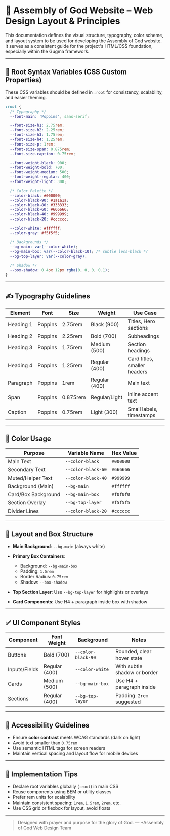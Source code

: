 # 📖 Assembly of God Website – Web Design Layout & Principles

This documentation defines the visual structure, typography, color scheme, and layout system to be used for developing the Assembly of God website. It serves as a consistent guide for the project's HTML/CSS foundation, especially within the Gugma framework.

---

## 🌿 Root Syntax Variables (CSS Custom Properties)

These CSS variables should be defined in `:root` for consistency, scalability, and easier theming.

```css
:root {
  /* Typography */
  --font-main: 'Poppins', sans-serif;

  --font-size-h1: 2.75rem;
  --font-size-h2: 2.25rem;
  --font-size-h3: 1.75rem;
  --font-size-h4: 1.25rem;
  --font-size-p: 1rem;
  --font-size-span: 0.875rem;
  --font-size-caption: 0.75rem;

  --font-weight-black: 900;
  --font-weight-bold: 700;
  --font-weight-medium: 500;
  --font-weight-regular: 400;
  --font-weight-light: 300;

  /* Color Palette */
  --color-black: #000000;
  --color-black-90: #1a1a1a;
  --color-black-80: #333333;
  --color-black-60: #666666;
  --color-black-40: #999999;
  --color-black-20: #cccccc;

  --color-white: #ffffff;
  --color-gray: #f5f5f5;

  /* Backgrounds */
  --bg-main: var(--color-white);
  --bg-main-box: var(--color-black-10); /* subtle less-black */
  --bg-top-layer: var(--color-gray);

  /* Shadow */
  --box-shadow: 0 4px 12px rgba(0, 0, 0, 0.1);
}
````

---

## ✍️ Typography Guidelines

| Element   | Font    | Size     | Weight        | Use Case                     |
| --------- | ------- | -------- | ------------- | ---------------------------- |
| Heading 1 | Poppins | 2.75rem  | Black (900)   | Titles, Hero sections        |
| Heading 2 | Poppins | 2.25rem  | Bold (700)    | Subheadings                  |
| Heading 3 | Poppins | 1.75rem  | Medium (500)  | Section headings             |
| Heading 4 | Poppins | 1.25rem  | Regular (400) | Card titles, smaller headers |
| Paragraph | Poppins | 1rem     | Regular (400) | Main text                    |
| Span      | Poppins | 0.875rem | Regular/Light | Inline accent text           |
| Caption   | Poppins | 0.75rem  | Light (300)   | Small labels, timestamps     |

---

## 🎨 Color Usage

| Purpose             | Variable Name      | Hex Value |
| ------------------- | ------------------ | --------- |
| Main Text           | `--color-black`    | `#000000` |
| Secondary Text      | `--color-black-60` | `#666666` |
| Muted/Helper Text   | `--color-black-40` | `#999999` |
| Background (Main)   | `--bg-main`        | `#ffffff` |
| Card/Box Background | `--bg-main-box`    | `#f0f0f0` |
| Section Overlay     | `--bg-top-layer`   | `#f5f5f5` |
| Divider Lines       | `--color-black-20` | `#cccccc` |

---

## 🧱 Layout and Box Structure

* **Main Background**: `--bg-main` (always white)
* **Primary Box Containers**:

  * Background: `--bg-main-box`
  * Padding: `1.5rem`
  * Border Radius: `0.75rem`
  * Shadow: `--box-shadow`
* **Top Section Layer**: Use `--bg-top-layer` for highlights or overlays
* **Card Components**: Use H4 + paragraph inside box with shadow

---

## ✅ UI Component Styles

| Component     | Font Weight   | Background         | Notes                        |
| ------------- | ------------- | ------------------ | ---------------------------- |
| Buttons       | Bold (700)    | `--color-black-90` | Rounded, clear hover state   |
| Inputs/Fields | Regular (400) | `--color-white`    | With subtle shadow or border |
| Cards         | Medium (500)  | `--bg-main-box`    | Use H4 + paragraph inside    |
| Sections      | Regular (400) | `--bg-top-layer`   | Padding: `2rem` suggested    |

---

## 🧪 Accessibility Guidelines

* Ensure **color contrast** meets WCAG standards (dark on light)
* Avoid text smaller than `0.75rem`
* Use semantic HTML tags for screen readers
* Maintain vertical spacing and layout flow for mobile devices

---

## 📌 Implementation Tips

* Declare root variables globally (`:root`) in main CSS
* Reuse components using BEM or utility classes
* Prefer rem units for scalability
* Maintain consistent spacing: `1rem`, `1.5rem`, `2rem`, etc.
* Use CSS grid or flexbox for layout, avoid floats

---

> Designed with prayer and purpose for the glory of God.
> — *Assembly of God Web Design Team